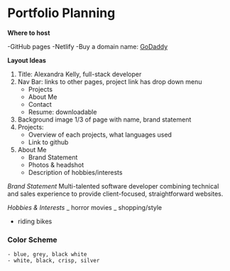 # Portfolio Planning

**Where to host**

-GitHub pages
-Netlify
-Buy a domain name: [GoDaddy](www.godaddy.com)

**Layout Ideas**

1.  Title: Alexandra Kelly, full-stack developer
2.  Nav Bar: links to other pages, project link has drop down menu
    - Projects
    - About Me
    - Contact
    - Resume: downloadable
3.  Background image 1/3 of page with name, brand statement
4.  Projects:
    - Overview of each projects, what languages used
    - Link to github
5.  About Me
    - Brand Statement
    - Photos & headshot
    - Description of hobbies/interests

_Brand Statement_
Multi-talented software developer combining technical and sales experience to provide client-focused, straightforward websites.

_Hobbies & Interests_
_ horror movies
_ shopping/style
- riding bikes



### Color Scheme

    - blue, grey, black white
    - white, black, crisp, silver